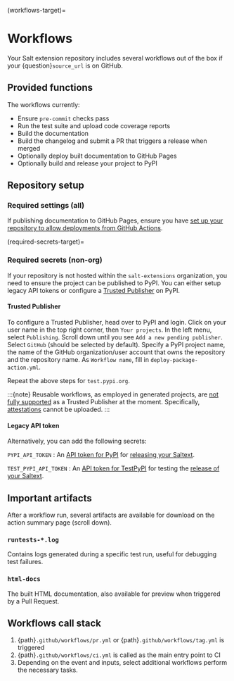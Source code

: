 (workflows-target)=
# Workflows

Your Salt extension repository includes several workflows out of the box if your {question}`source_url` is on GitHub.

## Provided functions

The workflows currently:

* Ensure `pre-commit` checks pass
* Run the test suite and upload code coverage reports
* Build the documentation
* Build the changelog and submit a PR that triggers a release when merged
* Optionally deploy built documentation to GitHub Pages
* Optionally build and release your project to PyPI

## Repository setup

### Required settings (all)
If publishing documentation to GitHub Pages, ensure you have
[set up your repository to allow deployments from GitHub Actions](docs-publish-setup-target).

(required-secrets-target)=
### Required secrets (non-org)
If your repository is not hosted within the `salt-extensions` organization, you need
to ensure the project can be published to PyPI. You can either setup legacy API tokens
or configure a [Trusted Publisher][trusted-publishers] on PyPI.

#### Trusted Publisher
To configure a Trusted Publisher, head over to PyPI and login. Click on your user name
in the top right corner, then `Your projects`. In the left menu, select `Publishing`.
Scroll down until you see `Add a new pending publisher`. Select `GitHub` (should be selected by default).
Specify a PyPI project name, the name of the GitHub organization/user account that owns the repository
and the repository name. As `Workflow name`, fill in `deploy-package-action.yml`.

Repeat the above steps for `test.pypi.org`.

:::{note}
Reusable workflows, as employed in generated projects, are [not fully supported][trusted-publishing-issue]
as a Trusted Publisher at the moment. Specifically, [attestations] cannot be uploaded.
:::

#### Legacy API token
Alternatively, you can add the following secrets:

`PYPI_API_TOKEN`
:   An [API token for PyPI](https://pypi.org/help/#apitoken) for [releasing your Saltext](publishing-target).

`TEST_PYPI_API_TOKEN`
:   An [API token for TestPyPI](https://test.pypi.org/help/#apitoken) for testing the [release of your Saltext](publishing-target).

## Important artifacts

After a workflow run, several artifacts are available for download
on the action summary page (scroll down).

### `runtests-*.log`
Contains logs generated during a specific test run, useful for debugging test failures.

### `html-docs`
The built HTML documentation, also available for preview when triggered by a Pull Request.

## Workflows call stack
1. {path}`.github/workflows/pr.yml` or {path}`.github/workflows/tag.yml` is triggered
2. {path}`.github/workflows/ci.yml` is called as the main entry point to CI
3. Depending on the event and inputs, select additional workflows perform the necessary tasks.


[trusted-publishing-issue]: https://github.com/pypi/warehouse/issues/11096
[attestations]: https://docs.pypi.org/attestations/producing-attestations/
[trusted-publishers]: https://docs.pypi.org/trusted-publishers/
